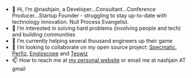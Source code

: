 - 👋 Hi, I’m @nashjain, a Developer...Consultant...Conference Producer...Startup Founder - struggling to stay up-to-date with technology innovation. Null Process Evangelist.
- 👀 I’m interested in solving hard problems (involving people and tech) and building communities
- 🌱 I’m currently helping several thousand engineers up their game
- 💞️ I’m looking to collaborate on my open source project: [Specmatic](https://specmatic.in), [Perfiz](https://perfiz.com), [Engioscope](https://github.com/znsio/engioscope) and [Teswiz](https://github.com/znsio/teswiz)
- 📫 How to reach me at [my personal website](https://nareshjain.com) or email me at nashjain AT gmail

<!---
nashjain/nashjain is a ✨ special ✨ repository because its `README.md` (this file) appears on your GitHub profile.
You can click the Preview link to take a look at your changes.
--->
